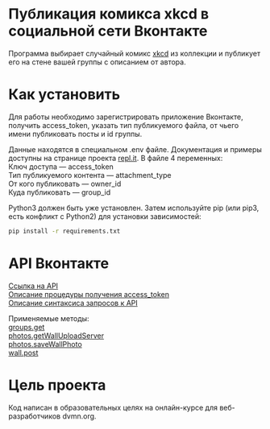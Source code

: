 # Публикация комикса xkcd в социальной сети Вконтакте
Программа выбирает случайный комикс [xkcd](https://xkcd.com) из коллекции и публикует его на стене вашей группы с описанием от автора.

# Как установить
Для работы необходимо зарегистрировать приложение Вконтакте, получить access_token, указать тип публикуемого файла, от чьего имени публиковать посты и id группы.

Данные находятся в специальном .env файле. Документация и примеры доступны на странице проекта [repl.it](https://repl.it/site/docs/repls/secret-keys).
В файле 4 переменных:  
Ключ доступа — access_token  
Тип публикуемого контента — attachment_type  
От кого публиковать — owner_id  
Куда публиковать — group_id  

Python3 должен быть уже установлен. Затем используйте pip (или pip3, есть конфликт с Python2) для установки зависимостей:
```sh
pip install -r requirements.txt
```

# API Вконтакте
[Ссылка на API](https://vk.com/dev)  
[Описание процедуры получения access_token](https://vk.com/dev/implicit_flow_user)  
[Описание синтаксиса запросов к API](https://vk.com/dev/api_requests)  
  
Применяемые методы:  
[groups.get](https://vk.com/dev/groups.get)  
[photos.getWallUploadServer](https://vk.com/dev/photos.getWallUploadServer)  
[photos.saveWallPhoto](https://vk.com/dev/photos.saveWallPhoto)  
[wall.post](https://vk.com/dev/wall.post)  

# Цель проекта
Код написан в образовательных целях на онлайн-курсе для веб-разработчиков dvmn.org.
